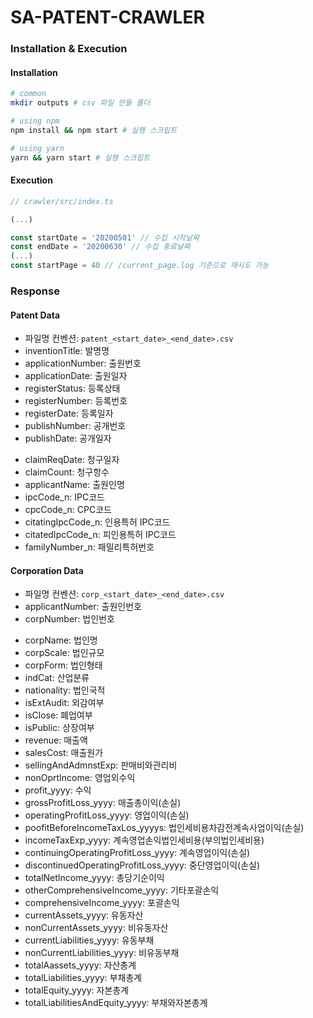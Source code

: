 # SA-PATENT-CRAWLER

### Installation & Execution

#### Installation

```sh
# common
mkdir outputs # csv 파일 만들 폴더

# using npm
npm install && npm start # 실행 스크립트 

# using yarn
yarn && yarn start # 실행 스크립트
```

#### Execution

```ts
// crawler/src/index.ts

(...)

const startDate = '20200501' // 수집 시작날짜
const endDate = '20200630' // 수집 종료날짜
(...)
const startPage = 40 // /current_page.log 기준으로 재시도 가능
```

### Response

#### Patent Data

- 파일명 컨벤션: `patent_<start_date>_<end_date>.csv`
- inventionTitle: 발명명
- applicationNumber: 출원번호
- applicationDate: 출원일자
- registerStatus: 등록상태
- registerNumber: 등록번호
- registerDate: 등록일자
- publishNumber: 공개번호
- publishDate: 공개일자
<!-- - intlApplNumber: 국제출원번호
- intlApplDate: 국제출원일자
- intlPublishNumber: 국제공개번호
- intlPublishDate: 국제공개일자 -->
- claimReqDate: 청구일자
- claimCount: 청구항수
- applicantName: 출원인명
- ipcCode_n: IPC코드
- cpcCode_n: CPC코드
- citatingIpcCode_n: 인용특허 IPC코드
- citatedIpcCode_n: 피인용특허 IPC코드
- familyNumber_n: 패밀리특허번호
<!-- - applicantNumber: 출원인번호
- citatingPatents: 인용특허 (json 타입)
  - nationality: 국적
  - publishNumber: 공보번호
  - publishDate: 공보일자
  - inventionTitle: 발명명
  - ipcCode: IPC코드
- cpcs: CPC (json 타입)
  - code: CPC 코드
  - date: CPC 일자
- ipcs: IPC (json 타입)
  - code: IPC 코드
  - date: IPC 일자
- citatedPatents: 피인용특허 (json 타입)
  - applicationDate: 출원일자
  - inventionTitle: 발명명
  - ipcCode: IPC코드
- familyPatents: 패밀리특허 (json 타입)
  - number: 패밀리번호
  - nationalityCode: 국가코드
  - nationality: 패밀러특허국적
  - type: 패밀리타입 -->

#### Corporation Data

- 파일명 컨벤션: `corp_<start_date>_<end_date>.csv`
- applicantNumber: 출원인번호
- corpNumber: 법인번호
<!-- - businessNumber: 사업자등록번호
- repName: 대표자명
- estDate: 설립일자 -->
- corpName: 법인명
- corpScale: 법인규모
- corpForm: 법인형태
- indCat: 산업분류
- nationality: 법인국적
- isExtAudit: 외감여부
- isClose: 폐업여부
- isPublic: 상장여부
- revenue: 매출액 
- salesCost: 매출원가 
- sellingAndAdmnstExp: 판매비와관리비 
- nonOprtIncome: 영업외수익 
- profit_yyyy: 수익
- grossProfitLoss_yyyy: 매출총이익(손실)
- operatingProfitLoss_yyyy: 영업이익(손실)
- poofitBeforeIncomeTaxLos_yyyys: 법인세비용차감전계속사업이익(손실)
- incomeTaxExp_yyyy: 계속영업손익법인세비용(부의법인세비용)
- continuingOperatingProfitLoss_yyyy: 계속영업이익(손실)
- discontinuedOperatingProfitLoss_yyyy: 중단영업이익(손실)
- totalNetIncome_yyyy: 총당기순이익
- otherComprehensiveIncome_yyyy: 기타포괄손익
- comprehensiveIncome_yyyy: 포괄손익
- currentAssets_yyyy: 유동자산
- nonCurrentAssets_yyyy: 비유동자산
- currentLiabilities_yyyy: 유동부채
- nonCurrentLiabilities_yyyy: 비유동부채
- totalAassets_yyyy: 자산총계
- totalLiabilities_yyyy: 부채총계
- totalEquity_yyyy: 자본총계
- totalLiabilitiesAndEquity_yyyy: 부채와자본총계